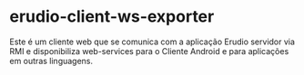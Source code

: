 erudio-client-ws-exporter
=========================

Este é um cliente web que se comunica com a aplicação Erudio servidor via RMI e disponibiliza web-services para o Cliente Android e para aplicações em outras linguagens.